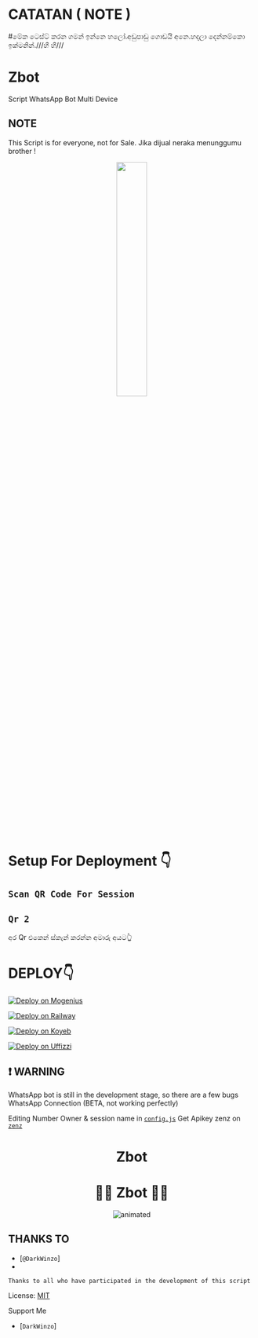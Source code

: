 # CATATAN ( NOTE )
#මේක ටෙස්ට් කරන ගමන් ඉන්නෙ හලෝ.අඩුපාඩු ගොඩයි අනෙ.හදලා දෙන්නම්කො ඉක්මනින්.///හී හී///

# Zbot
Script WhatsApp Bot Multi Device

## NOTE
This Script is for everyone, not for Sale. Jika dijual neraka menunggumu brother !

<p align="center">
	<img src="https://i.ibb.co/bgbNzS5/Null-20230212-WA0014bot.jpg" width="35%" style="margin-left: auto;margin-right: auto;display: block;">
</p>

# Setup For Deployment 👇

## `Scan QR Code For Session`


## `Qr 2`


අර Qr එකෙන් ස්කැන් කරන්න අමාරු අයට👆

# DEPLOY👇

[![Deploy on Mogenius](https://telegra.ph/file/946d83b461457a3c1598c.png)](https://studio.mogenius.com/studio/cloud-space/cloud-space-overview)

[![Deploy on Railway](https://railway.app/button.svg)](https://railway.app/dashboard)

[![Deploy on Koyeb](https://telegra.ph/file/48228bbb836479f7a2863.png)](https://app.koyeb.com/deploy?type=git&repository=&branch=name&name=servicename)

[![Deploy on Uffizzi](https://telegra.ph/file/e464e609e43eb3dfdc144.png)](https://app.uffizzi.com/projects)

## ❗ WARNING
WhatsApp bot is still in the development stage, so there are a few bugs
WhatsApp Connection (BETA, not working perfectly)

Editing Number Owner & session name in [`config.js`](https://github.com/DikaArdnt/Zbot/blob/master/config.js)
Get Apikey zenz on [`zenz`](https://zenzapis.xyz/)

<h1 align="center">Zbot</h1>

<h1 align="center">🦹‍♀️ Zbot 🦹‍♀️<br></h1>
<p align="center"><img src="https://i.ibb.co/bgbNzS5/Null-20230212-WA0014bot.jpg" alt="animated" /></p>

## THANKS TO
* [`@DarkWinzo`]
* 

```Thanks to all who have participated in the development of this script```


License: [MIT](https://en.wikipedia.org/wiki/MIT_License)

Support Me
* [`DarkWinzo`]

